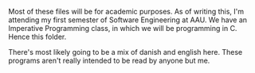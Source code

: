 Most of these files will be for academic purposes.
As of writing this, I'm attending my first semester of Software Engineering at AAU.
We have an Imperative Programming class, in which we will be programming in C. Hence this folder.

There's most likely going to be a mix of danish and english here. These programs aren't really intended to be read by anyone but me.